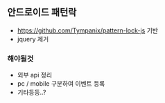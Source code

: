 ## 안드로이드 패턴락
 * https://github.com/Tympanix/pattern-lock-js 기반
 * jquery 제거
 
### 해야될것
 * 외부 api 정리
 * pc / mobile 구분하여 이벤트 등록
 * 기타등등..?
